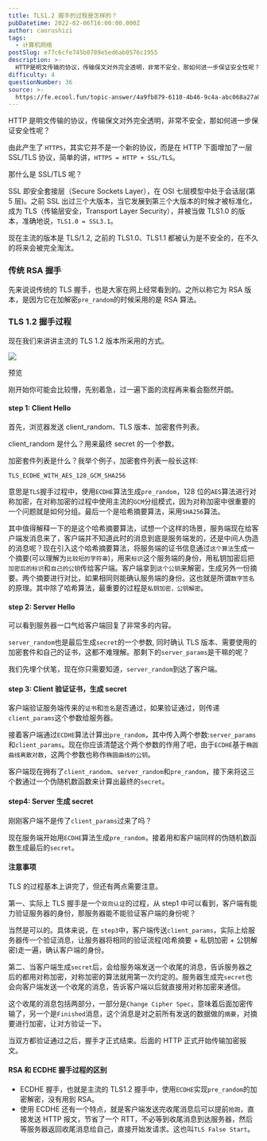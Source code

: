 ```yaml
---
title: TLS1.2 握手的过程是怎样的？
pubDatetime: 2022-02-06T16:00:00.000Z
author: caorushizi
tags:
  - 计算机网络
postSlug: e77c6cfe745b0789e5ed6ab0576c1955
description: >-
  HTTP是明文传输的协议，传输保文对外完全透明，非常不安全，那如何进一步保证安全性呢？由此产生了`HTTPS`，其实它并不是一个新的协议，而是在HTTP下面增加了一层SSL/TLS协议，简单的讲，`H
difficulty: 4
questionNumber: 36
source: >-
  https://fe.ecool.fun/topic-answer/4a9fb879-6110-4b46-9c4a-abc068a27a09?orderBy=updateTime&order=desc&tagId=16
---
```


HTTP 是明文传输的协议，传输保文对外完全透明，非常不安全，那如何进一步保证安全性呢？

由此产生了 `HTTPS`，其实它并不是一个新的协议，而是在 HTTP 下面增加了一层 SSL/TLS 协议，简单的讲，`HTTPS = HTTP + SSL/TLS`。

那什么是 SSL/TLS 呢？

SSL 即安全套接层（Secure Sockets Layer），在 OSI 七层模型中处于会话层(第 5 层)。之前 SSL 出过三个大版本，当它发展到第三个大版本的时候才被标准化，成为 TLS（传输层安全，Transport Layer Security），并被当做 TLS1.0 的版本，准确地说，`TLS1.0 = SSL3.1`。

现在主流的版本是 TLS/1.2, 之前的 TLS1.0、TLS1.1 都被认为是不安全的，在不久的将来会被完全淘汰。

### 传统 RSA 握手

先来说说传统的 TLS 握手，也是大家在网上经常看到的。之所以称它为 RSA 版本，是因为它在加解密`pre_random`的时候采用的是 RSA 算法。

### TLS 1.2 握手过程

现在我们来讲讲主流的 TLS 1.2 版本所采用的方式。

![](https://p1-jj.byteimg.com/tos-cn-i-t2oaga2asx/gold-user-assets/2020/3/22/170ffd9b35c7a81b~tplv-t2oaga2asx-watermark.awebp)

预览

刚开始你可能会比较懵，先别着急，过一遍下面的流程再来看会豁然开朗。

#### step 1: Client Hello

首先，浏览器发送 client_random、TLS 版本、加密套件列表。

client_random 是什么？用来最终 secret 的一个参数。

加密套件列表是什么？我举个例子，加密套件列表一般长这样:

    TLS_ECDHE_WITH_AES_128_GCM_SHA256

意思是`TLS`握手过程中，使用`ECDHE`算法生成`pre_random`，128 位的`AES`算法进行对称加密，在对称加密的过程中使用主流的`GCM`分组模式，因为对称加密中很重要的一个问题就是如何分组。最后一个是哈希摘要算法，采用`SHA256`算法。

其中值得解释一下的是这个哈希摘要算法，试想一个这样的场景，服务端现在给客户端发消息来了，客户端并不知道此时的消息到底是服务端发的，还是中间人伪造的消息呢？现在引入这个哈希摘要算法，将服务端的证书信息通过`这个算法`生成一个摘要(可以理解为`比较短的字符串`)，用来`标识`这个服务端的身份，用私钥加密后把`加密后的标识`和`自己的公钥`传给客户端。客户端拿到`这个公钥`来解密，生成另外一份摘要。两个摘要进行对比，如果相同则能确认服务端的身份。这也就是所谓`数字签名`的原理。其中除了哈希算法，最重要的过程是`私钥加密，公钥解密`。

#### step 2: Server Hello

可以看到服务器一口气给客户端回复了非常多的内容。

`server_random`也是最后生成`secret`的一个参数, 同时确认 TLS 版本、需要使用的加密套件和自己的证书，这都不难理解。那剩下的`server_params`是干嘛的呢？

我们先埋个伏笔，现在你只需要知道，`server_random`到达了客户端。

#### step 3: Client 验证证书，生成 secret

客户端验证服务端传来的`证书`和`签名`是否通过，如果验证通过，则传递`client_params`这个参数给服务器。

接着客户端通过`ECDHE`算法计算出`pre_random`，其中传入两个参数:`server_params`和`client_params`。现在你应该清楚这个两个参数的作用了吧，由于`ECDHE`基于`椭圆曲线离散对数`，这两个参数也称作`椭圆曲线的公钥`。

客户端现在拥有了`client_random`、`server_random`和`pre_random`，接下来将这三个数通过一个伪随机数函数来计算出最终的`secret`。

#### step4: Server 生成 secret

刚刚客户端不是传了`client_params`过来了吗？

现在服务端开始用`ECDHE`算法生成`pre_random`，接着用和客户端同样的伪随机数函数生成最后的`secret`。

#### 注意事项

TLS 的过程基本上讲完了，但还有两点需要注意。

第一、实际上 TLS 握手是一个`双向认证`的过程，从 step1 中可以看到，客户端有能力验证服务器的身份，那服务器能不能验证客户端的身份呢？

当然是可以的。具体来说，在 `step3`中，客户端传送`client_params`，实际上给服务器传一个验证消息，让服务器将相同的验证流程(哈希摘要 + 私钥加密 + 公钥解密)走一遍，确认客户端的身份。

第二、当客户端生成`secret`后，会给服务端发送一个收尾的消息，告诉服务器之后的都用对称加密，对称加密的算法就用第一次约定的。服务器生成完`secret`也会向客户端发送一个收尾的消息，告诉客户端以后就直接用对称加密来通信。

这个收尾的消息包括两部分，一部分是`Change Cipher Spec`，意味着后面加密传输了，另一个是`Finished`消息，这个消息是对之前所有发送的数据做的`摘要`，对摘要进行加密，让对方验证一下。

当双方都验证通过之后，握手才正式结束。后面的 HTTP 正式开始传输加密报文。

#### RSA 和 ECDHE 握手过程的区别

- ECDHE 握手，也就是主流的 TLS1.2 握手中，使用`ECDHE`实现`pre_random`的加密解密，没有用到 RSA。
- 使用 ECDHE 还有一个特点，就是客户端发送完收尾消息后可以提前`抢跑`，直接发送 HTTP 报文，节省了一个 RTT，不必等到收尾消息到达服务器，然后等服务器返回收尾消息给自己，直接开始发请求。这也叫`TLS False Start`。
